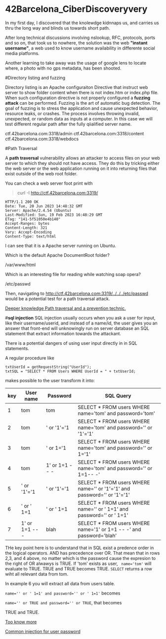 # 42Barcelona_CiberDiscoveryvery

In my first day, I discovered that the knolewdge kidnnaps us, and carries us thru the long way and blinds us towards short path.

After long technical discussions involving nslookup, RFC, protocols, ports and so on, that took us to nowhere, the solution was the web **"instant username"**, a web used to know username availability in differente social media platforms.

Another learning to take away was the usage of google lens to locate where, a photo with no gps metadata, has been shooted.

#Directory listing and fuzzing

Directory listing is an Apache configuraiton Directive that instruct web server to show folder content when there is not index.htm or index.php file. When such configuration directive is not properly configured a **fuzzing attack** can be performed. Fuzzing is the art of automatic bug detection. The goal of fuzzing is to stress the application and cause unexpected behavior, resource leaks, or crashes. The process involves throwing invalid, unexpected, or random data as inputs at a computer. In this case we will test different regular path after the fully qiialified server name.

ctf.42barcelona.com:3318/admin
ctf.42barcelona.com:3318/content
ctf.42barcelona.com:3318/webdocs

#Path Traversal

A **path traversal** vulnerability allows an attacker to access files on your web server to which they should not have access. They do this by tricking either the web server or the web application running on it into returning files that exist outside of the web root folder.

You can check a web server foot print with

> curl -I http://ctf.42barcelona.com:3319/

```
HTTP/1.1 200 OK
Date: Tue, 20 Jun 2023 14:48:32 GMT
Server: Apache/2.4.54 (Ubuntu)
Last-Modified: Sun, 19 Feb 2023 16:48:29 GMT
ETag: "141-5f51050e4b140"
Accept-Ranges: bytes
Content-Length: 321
Vary: Accept-Encoding
Content-Type: text/html
```
I can see that it is a Apache server running on Ubuntu.

Which is the default Apache DocumentRoot folder?

/var/www/html

Which is an interesting file for reading while watching soap opera?

/etc/passwd

Then, navigating to http://ctf.42barcelona.com:3319/../../../etc/passwd would be a potential test for a path traversal attack.


  [Deeper knowledge Path traversal and a prevention technic.](https://portswigger.net/web-security/file-path-traversal)

  
#**sql injection** 
SQL injection usually occurs when you ask a user for input, like their username/userid, and instead of a name/id, the user gives you an answer that front-end will unknowingly run on server database an SQL statement that extract information towards the attackant.

There is a potential dangers of using user input directly in in SQL statements.

A regular procedure like

```
txtUserId = getRequestString("UserId");
txtSQL = "SELECT * FROM Users WHERE UserId = " + txtUserId;
```

makes possible to the user transform it into:


|key|User name	|Password	|SQL Query                                                                  |
|---|-----------|---------|-------------------------------------------------------------------------- |
|1|tom	|tom	|SELECT * FROM users WHERE name='tom' and password='tom'|
|2|tom	|' or '1'='1	|SELECT * FROM users WHERE name='tom' and password='' or '1'='1'|
|3|tom	|' or 1='1	|SELECT * FROM users WHERE name='tom' and password='' or 1='1'|
|4|tom	|1' or 1=1 -- -	|SELECT * FROM users WHERE name='tom' and password='' or 1=1-- -'|
|5|' or '1'='1	|' or '1'='1	|SELECT * FROM users WHERE name='' or '1'='1' and password='' or '1'='1'|
|6|' or ' 1=1	|' or ' 1=1	|SELECT * FROM users WHERE name='' or ' 1=1' and password='' or ' 1=1'|
|7|1' or 1=1 -- -	|blah	|SELECT * FROM users WHERE name='1' or 1=1 -- -' and password='blah'|

THe key point here is to understand that in SQL exist a predence order in the logical operators. AND has precedence over OR.
That mean that in rows 2,3, and 4 above, no matter which is the password cause the expresion to the right of OR alwawys is TRUE.
If 'tom' exists as user, ` name='tom'` will evaluate to TRUE. TRUE and TRUE becomes TRUE. `SELECT` returns a row wiht all relevant data from tom.

In example 6 you will extract all data from users table. 

`name='' or ' 1=1' and password='' or ' 1=1'` becomes

`name='' or TRUE and password='' or TRUE`, that becomes

TRUE and TRUE.


[Too know more](https://portswigger.net/web-security/sql-injection)

[Common injection for user password](https://sechow.com/bricks/docs/login-1.html)


